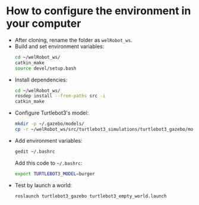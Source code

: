 # How to configure the environment in your computer
- After cloning, rename the folder as ```welRobot_ws```.
- Build and set environment variables: 
	```bash
	cd ~/welRobot_ws/
	catkin_make
	source devel/setup.bash
	```
- Install dependencies:
	```bash
	cd ~/welRobot_ws/
	rosdep install --from-paths src -i
	catkin_make
	```
- Configure Turtlebot3's model:
	```bash
	mkdir -p ~/.gazebo/models/
	cp -r ~/welRobot_ws/src/turtlebot3_simulations/turtlebot3_gazebo/models/turtlebot3_burger ~/.gazebo/models/
	```
- Add environment variables:
	```bash
	gedit ~/.bashrc
	```
	Add this code to ```~/.bashrc```:
	```bash
	export TURTLEBOT3_MODEL=burger
	```
- Test by launch a world:
	```bash
	roslaunch turtlebot3_gazebo turtlebot3_empty_world.launch
	```
